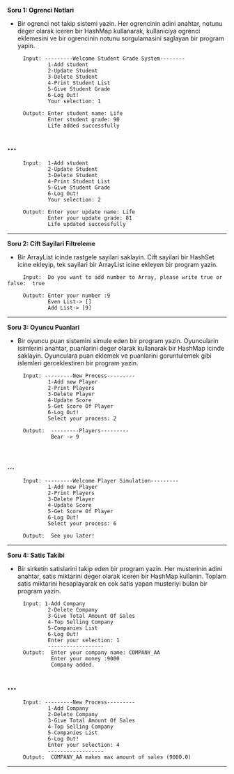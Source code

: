 **Soru 1: Ogrenci Notlari**

* Bir ogrenci not takip sistemi yazin. Her ogrencinin adini anahtar, notunu deger olarak iceren bir HashMap kullanarak, kullaniciya ogrenci eklemesini ve bir ogrencinin notunu sorgulamasini saglayan bir program yapin.

``` 
     Input: ---------Welcome Student Grade System--------
             1-Add student
             2-Update Student
             3-Delete Student
             4-Print Student List
             5-Give Student Grade
             6-Log Out!
             Your selection: 1
             
     Output: Enter student name: Life
             Enter student grade: 90
             Life added successfully
```
## ...
``` 
     Input:  1-Add student
             2-Update Student
             3-Delete Student
             4-Print Student List
             5-Give Student Grade
             6-Log Out!
             Your selection: 2
             
     Output: Enter your update name: Life
             Enter your update grade: 81
             Life updated successfully 
```
--------------------------------------------------
**Soru 2: Cift Sayilari Filtreleme**

* Bir ArrayList icinde rastgele sayilari saklayin. Cift sayilari bir HashSet icine ekleyip, tek sayilari bir ArrayList icine ekleyen bir program yazin.

``` 
     Input:  Do you want to add number to Array, please write true or false:  true
     
     Output: Enter your number :9
             Even List-> []
             Add List-> [9] 
```
--------------------------------------------------
**Soru 3: Oyuncu Puanlari**

* Bir oyuncu puan sistemini simule eden bir program yazin. Oyuncularin isimlerini anahtar, puanlarini deger olarak kullanarak bir HashMap icinde saklayin. Oyunculara puan eklemek ve puanlarini goruntulemek gibi islemleri gerceklestiren bir program yazin.


``` 
     Input: ---------New Process---------
             1-Add new Player
             2-Print Players
             3-Delete Player
             4-Update Score
             5-Get Score Of Player
             6-Log Out!
             Select your process: 2
             
     Output:  ---------Players---------
              Bear -> 9
              
     
```
### ...
``` 
     Input: ---------Welcome Player Simulation---------
             1-Add new Player
             2-Print Players
             3-Delete Player
             4-Update Score
             5-Get Score Of Player
             6-Log Out!
             Select your process: 6
             
     Output:  See you later!
```
--------------------------------------------------
**Soru 4: Satis Takibi**  

* Bir sirketin satislarini takip eden bir program yazin. Her musterinin adini anahtar, satis miktarini deger olarak iceren bir HashMap kullanin. Toplam satis miktarini hesaplayarak en cok satis yapan musteriyi bulan bir program yazin.

``` 
     Input: 1-Add Company
             2-Delete Company
             3-Give Total Amount Of Sales
             4-Top Selling Company
             5-Companies List
             6-Log Out!
             Enter your selection: 1
             ------------------
     Output:  Enter your company name: COMPANY_AA
              Enter your money :9000
              Company added.
```
## ...
``` 
     Input: ---------New Process---------  
             1-Add Company
             2-Delete Company
             3-Give Total Amount Of Sales
             4-Top Selling Company
             5-Companies List
             6-Log Out!
             Enter your selection: 4
             ------------------
     Output:  COMPANY_AA makes max amount of sales (9000.0)
```
--------------------------------------------------